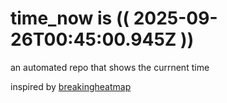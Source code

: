 # time_now is (( 2025-09-26T00:45:00.945Z ))

an automated repo that shows the currnent time

inspired by [breakingheatmap](https://github.com/breakingheatmap/breakingheatmap)